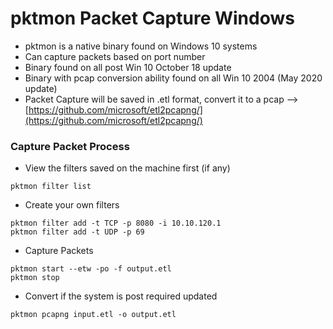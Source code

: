 # pktmon Packet Capture Windows

* pktmon is a native binary found on Windows 10 systems
* Can capture packets based on port number
* Binary found on all post Win 10 October 18 update
* Binary with pcap conversion ability found on all Win 10 2004 (May 2020 update)&#x20;
* Packet Capture will be saved in .etl format, convert it to a pcap --> [https://github.com/microsoft/etl2pcapng/](https://github.com/microsoft/etl2pcapng/)

### Capture Packet Process

* View the filters saved on the machine first (if any)

```
pktmon filter list
```

* Create your own filters

```
pktmon filter add -t TCP -p 8080 -i 10.10.120.1
pktmon filter add -t UDP -p 69 
```

* Capture Packets&#x20;

```
pktmon start --etw -po -f output.etl
pktmon stop 
```

* Convert if the system is post required updated

```
pktmon pcapng input.etl -o output.etl
```
